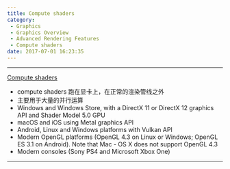 ```yaml
---
title: Compute shaders
category:
 - Graphics
 - Graphics Overview
 - Advanced Rendering Features
 - Compute shaders
date: 2017-07-01 16:23:35
---
```


___

[Compute shaders](https://docs.unity3d.com/Manual/ComputeShaders.html)

- compute shaders 跑在显卡上，在正常的渲染管线之外
- 主要用于大量的并行运算
- Windows and Windows Store, with a DirectX 11 or DirectX 12 graphics API and Shader Model 5.0 GPU
- macOS and iOS using Metal graphics API
- Android, Linux and Windows platforms with Vulkan API
- Modern OpenGL platforms (OpenGL 4.3 on Linux or Windows; OpenGL ES 3.1 on Android). Note that Mac - OS X does not support OpenGL 4.3
- Modern consoles (Sony PS4 and Microsoft Xbox One)

___